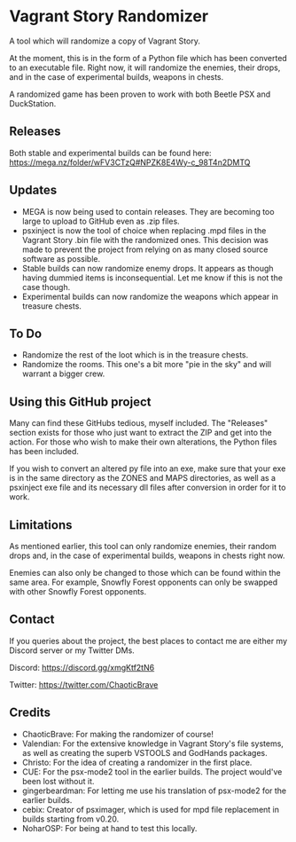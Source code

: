 # Vagrant Story Randomizer
A tool which will randomize a copy of Vagrant Story.

At the moment, this is in the form of a Python file which has been converted to an executable file. Right now, it will randomize the enemies, their drops, and in the case of experimental builds, weapons in chests.

A randomized game has been proven to work with both Beetle PSX and DuckStation. 
## Releases
Both stable and experimental builds can be found here:
https://mega.nz/folder/wFV3CTzQ#NPZK8E4Wy-c_98T4n2DMTQ

## Updates
* MEGA is now being used to contain releases. They are becoming too large to upload to GitHub even as .zip files.
* psxinject is now the tool of choice when replacing .mpd files in the Vagrant Story .bin file with the randomized ones. This decision was made to prevent the project from relying on as many closed source software as possible.
* Stable builds can now randomize enemy drops. It appears as though having dummied items is inconsequential. Let me know if this is not the case though.
* Experimental builds can now randomize the weapons which appear in treasure chests. 
## To Do
* Randomize the rest of the loot which is in the treasure chests.
* Randomize the rooms. This one's a bit more "pie in the sky" and will warrant a bigger crew.
## Using this GitHub project
Many can find these GitHubs tedious, myself included. The "Releases" section exists for those who just want to extract the ZIP and get into the action. For those who wish to make their own alterations, the Python files has been included.

If you wish to convert an altered py file into an exe, make sure that your exe is in the same directory as the ZONES and MAPS directories, as well as a psxinject exe file and its necessary dll files after conversion in order for it to work. 
## Limitations
As mentioned earlier, this tool can only randomize enemies, their random drops and, in the case of experimental builds, weapons in chests right now. 

Enemies can also only be changed to those which can be found within the same area. For example, Snowfly Forest opponents can only be swapped with other Snowfly Forest opponents.
## Contact
If you queries about the project, the best places to contact me are either my Discord server or my Twitter DMs.

Discord:
https://discord.gg/xmgKtf2tN6

Twitter:
https://twitter.com/ChaoticBrave

## Credits
* ChaoticBrave: For making the randomizer of course!
* Valendian: For the extensive knowledge in Vagrant Story's file systems, as well as creating the superb VSTOOLS and GodHands packages.
* Christo: For the idea of creating a randomizer in the first place.
* CUE: For the psx-mode2 tool in the earlier builds. The project would've been lost without it.
* gingerbeardman: For letting me use his translation of psx-mode2 for the earlier builds.
* cebix: Creator of psximager, which is used for mpd file replacement in builds starting from v0.20.
* NoharOSP: For being at hand to test this locally.
